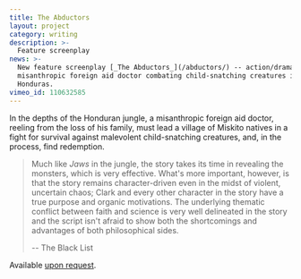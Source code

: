 ```yaml
---
title: The Abductors
layout: project
category: writing
description: >-
  Feature screenplay
news: >-
  New feature screenplay [_The Abductors_](/abductors/) -- action/drama about a
  misanthropic foreign aid doctor combating child-snatching creatures in remote
  Honduras.
vimeo_id: 110632585
---
```


In the depths of the Honduran jungle, a misanthropic foreign aid doctor,
reeling from the loss of his family, must lead a village of Miskito natives in
a fight for survival against malevolent child-snatching creatures, and, in the
process, find redemption.

> Much like _Jaws_ in the jungle, the story takes its time in revealing the
> monsters, which is very effective. What's more important, however, is that
> the story remains character-driven even in the midst of violent, uncertain
> chaos; Clark and every other character in the story have a true purpose and
> organic motivations. The underlying thematic conflict between faith and
> science is very well delineated in the story and the script isn't afraid to
> show both the shortcomings and advantages of both philosophical sides.
>
> -- The Black List

Available [upon request](mailto:hello@paulwrankin.com).

